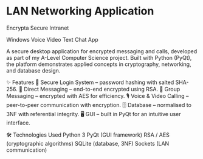 # LAN Networking Application
Encrypta Secure Intranet

Windows Voice Video Text Chat App

A secure desktop application for encrypted messaging and calls, developed as part of my A-Level Computer Science project. Built with Python (PyQt), the platform demonstrates applied concepts in cryptography, networking, and database design.

✨ Features
🔑 Secure Login System – password hashing with salted SHA-256.
📩 Direct Messaging – end-to-end encrypted using RSA.
👥 Group Messaging – encrypted with AES for efficiency.
🎙️ Voice & Video Calling – peer-to-peer communication with encryption.
🗄️ Database – normalised to 3NF with referential integrity.
🖥️ GUI – built in PyQt for an intuitive user interface.

🛠️ Technologies Used
Python 3
PyQt (GUI framework)
RSA / AES (cryptographic algorithms)
SQLite (database, 3NF)
Sockets (LAN communication)
